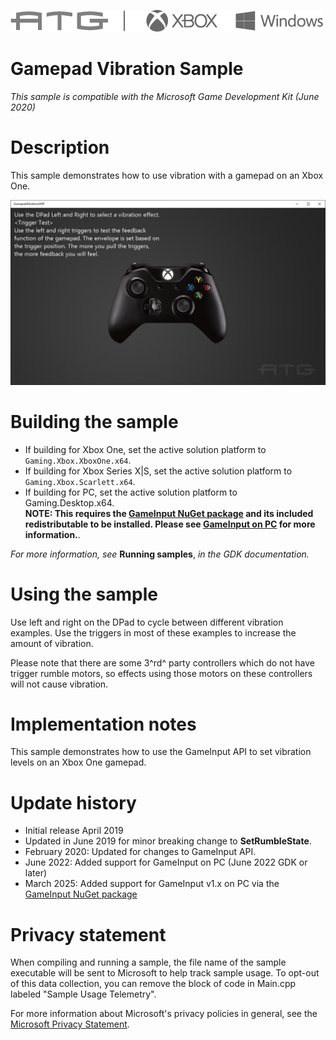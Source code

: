 ![](./media/image1.png)

# Gamepad Vibration Sample

*This sample is compatible with the Microsoft Game Development Kit (June 2020)*

# Description

This sample demonstrates how to use vibration with a gamepad on an Xbox
One.

![](./media/image3.png)

# Building the sample

- If building for Xbox One, set the active solution platform to `Gaming.Xbox.XboxOne.x64`.
- If building for Xbox Series X|S, set the active solution platform to `Gaming.Xbox.Scarlett.x64`.
- If building for PC, set the active solution platform to Gaming.Desktop.x64.\
**NOTE: This requires the [GameInput NuGet package](https://www.nuget.org/packages/Microsoft.GameInput) and its 
included redistributable to be installed.  Please see [GameInput on PC](https://learn.microsoft.com/gaming/gdk/_content/gc/input/overviews/input-nuget) for more information.**.

*For more information, see* __Running samples__, *in the GDK documentation.*

# Using the sample

Use left and right on the DPad to cycle between different vibration
examples. Use the triggers in most of these examples to increase the
amount of vibration.

Please note that there are some 3^rd^ party controllers which do not
have trigger rumble motors, so effects using those motors on these
controllers will not cause vibration.

# Implementation notes

This sample demonstrates how to use the GameInput API to set vibration
levels on an Xbox One gamepad.

# Update history

- Initial release April 2019
- Updated in June 2019 for minor breaking change to
  **SetRumbleState**.
- February 2020: Updated for changes to GameInput API.
- June 2022: Added support for GameInput on PC (June 2022 GDK or
  later)
- March 2025: Added support for GameInput v1.x on PC via the
  [GameInput NuGet package](https://www.nuget.org/packages/Microsoft.GameInput)

# Privacy statement

When compiling and running a sample, the file name of the sample
executable will be sent to Microsoft to help track sample usage. To
opt-out of this data collection, you can remove the block of code in
Main.cpp labeled "Sample Usage Telemetry".

For more information about Microsoft's privacy policies in general, see
the [Microsoft Privacy
Statement](https://privacy.microsoft.com/en-us/privacystatement/).
